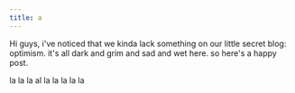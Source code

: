 ```yaml
---
title: a
---
```


Hi guys, i've noticed that we kinda lack something on our little secret blog: optimism. it's all dark and grim and sad and wet here. so here's a happy post.

la la la al la la la la la
